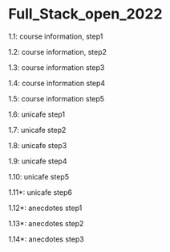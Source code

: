 # Full_Stack_open_2022

1.1: course information, step1

1.2: course information, step2

1.3: course information step3

1.4: course information step4

1.5: course information step5

1.6: unicafe step1

1.7: unicafe step2

1.8: unicafe step3

1.9: unicafe step4

1.10: unicafe step5

1.11*: unicafe step6

1.12*: anecdotes step1

1.13*: anecdotes step2

1.14*: anecdotes step3